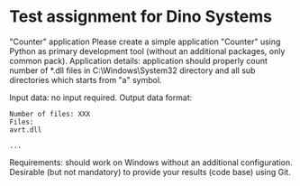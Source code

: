 # Test assignment for Dino Systems



"Counter" application
Please create a simple application "Counter" using Python as primary development tool 
(without an additional packages, only common pack). Application details: application 
should properly count number of *.dll files in C:\Windows\System32 directory and all 
sub directories which starts from "a" symbol. 

Input data: no input required. 
Output data format:
```
Number of files: XXX
Files:
avrt.dll

...
```
Requirements: should work on Windows without an additional configuration.
Desirable (but not mandatory) to provide your results (code base) using Git.
